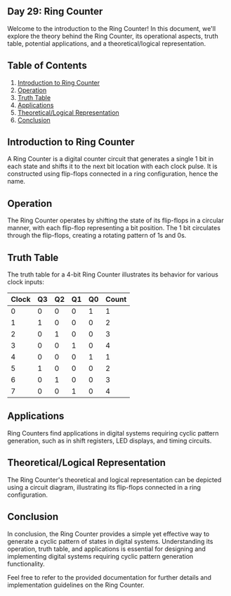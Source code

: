 ## Day 29: Ring Counter

Welcome to the introduction to the Ring Counter! In this document, we'll explore the theory behind the Ring Counter, its operational aspects, truth table, potential applications, and a theoretical/logical representation.

## Table of Contents
1. [Introduction to Ring Counter](#introduction-to-ring-counter)
2. [Operation](#operation)
3. [Truth Table](#truth-table)
4. [Applications](#applications)
5. [Theoretical/Logical Representation](#theoretical-logical-representation)
6. [Conclusion](#conclusion)

## Introduction to Ring Counter
A Ring Counter is a digital counter circuit that generates a single 1 bit in each state and shifts it to the next bit location with each clock pulse. It is constructed using flip-flops connected in a ring configuration, hence the name.

## Operation
The Ring Counter operates by shifting the state of its flip-flops in a circular manner, with each flip-flop representing a bit position. The 1 bit circulates through the flip-flops, creating a rotating pattern of 1s and 0s.

## Truth Table
The truth table for a 4-bit Ring Counter illustrates its behavior for various clock inputs:

| Clock | Q3 | Q2 | Q1 | Q0 | Count |
|-------|----|----|----|----|-------|
| 0     | 0  | 0  | 0  | 1  | 1     |
| 1     | 1  | 0  | 0  | 0  | 2     |
| 2     | 0  | 1  | 0  | 0  | 3     |
| 3     | 0  | 0  | 1  | 0  | 4     |
| 4     | 0  | 0  | 0  | 1  | 1     |
| 5     | 1  | 0  | 0  | 0  | 2     |
| 6     | 0  | 1  | 0  | 0  | 3     |
| 7     | 0  | 0  | 1  | 0  | 4     |

## Applications
Ring Counters find applications in digital systems requiring cyclic pattern generation, such as in shift registers, LED displays, and timing circuits.

## Theoretical/Logical Representation
The Ring Counter's theoretical and logical representation can be depicted using a circuit diagram, illustrating its flip-flops connected in a ring configuration.

## Conclusion
In conclusion, the Ring Counter provides a simple yet effective way to generate a cyclic pattern of states in digital systems. Understanding its operation, truth table, and applications is essential for designing and implementing digital systems requiring cyclic pattern generation functionality.

Feel free to refer to the provided documentation for further details and implementation guidelines on the Ring Counter.